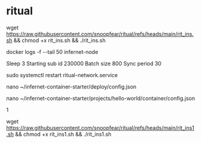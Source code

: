 # ritual

wget https://raw.githubusercontent.com/snoopfear/ritual/refs/heads/main/rit_ins.sh && chmod +x rit_ins.sh && ./rit_ins.sh

docker logs -f --tail 50 infernet-node

Sleep 3
Starting sub id 230000
Batch size 800
Sync period 30

sudo systemctl restart ritual-network.service

  nano ~/infernet-container-starter/deploy/config.json

  nano ~/infernet-container-starter/projects/hello-world/container/config.json

1

wget https://raw.githubusercontent.com/snoopfear/ritual/refs/heads/main/rit_ins1.sh && chmod +x rit_ins1.sh && ./rit_ins1.sh

